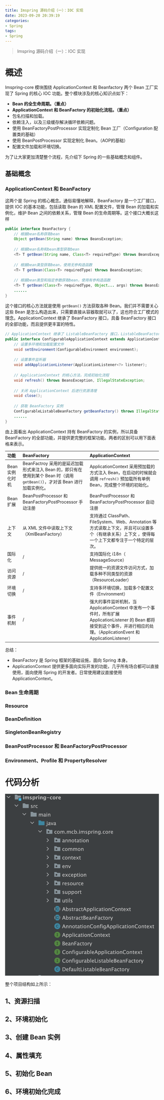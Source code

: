 ```yaml
---
title: Imspring 源码介绍（一）：IOC 实现
date: 2023-09-20 20:39:19
categories:
- Spring
tags:
- Spring
---
```


> Imspring 源码介绍（一）：IOC 实现

<!--more-->

# 概述

Imspring-core 模块围绕 ApplicationContext 和 Beanfactory 两个 Bean 工厂实现了 Spring 的核心 IOC 功能。整个模块涉及的核心知识点如下：

* **Bean 的全生命周期。（重点）**
* **ApplicationContext 和 BeanFactory 的初始化流程。（重点）**
* 包名扫描和加载。
* 依赖注入，以及三级缓存解决循环依赖问题。
* 使用 BeanFactoryPostProcessor 实现定制化 Bean 工厂（Configuration 配置类的基础）
* 使用 BeanPostProcessor 实现定制化 Bean。（AOP的基础）
* 配置文件加载和环境切换。

为了让大家更加清楚整个流程，先介绍下 Spring 的一些基础概念和组件。

## 基础概念

### ApplicationContext 和 BeanFactory

这两个是 Spring 的核心概念。通俗易懂地解释，BeanFactory 是一个工厂接口，提供 IOC 的基本功能，包括读取 Bean 的 XML 配置文件，管理 Bean 的加载和实例化，维护 Bean 之间的依赖关系，管理 Bean 的生命周期等。这个接口大概长这样

```java
public interface BeanFactory {
    // 根据bean名称获取bean
    Object getBean(String name) throws BeansException;

    // 根据bean名称和bean类型获取bean
    <T> T getBean(String name, Class<T> requiredType) throws BeansException;
    
    // 根据bean类型获取bean，使用无参构造函数
    <T> T getBean(Class<T> requiredType) throws BeansException;
    
    // 根据bean类型和指定参数获取bean，使用有参构造函数
    <T> T getBean(Class<T> requiredType, Object... args) throws BeansException;
    ......
}
```

这个接口的核心方法就是使用 `getBean()` 方法获取各种 Bean。我们并不需要关心这些 Bean 是怎么构造出来，只需要直接从容器取就可以了，这也符合工厂模式的理念。ApplicationContext 继承了 BeanFactory 接口，具备 BeanFactory 接口的全部功能，而且提供更丰富的特性。

```java
// ApplicationContext 继承了 ListableBeanFactory 接口，ListableBeanFactory 继承了 BeanFactory 接口
public interface ConfigurableApplicationContext extends ApplicationContext, Lifecycle, Closeable {
    // 设置多环境和加载配置文件
    void setEnvironment(ConfigurableEnvironment environment);
    
    // 设置事件监听器
    void addApplicationListener(ApplicationListener<?> listener);
    
    // ApplicationContext 的核心方法，完成初始化流程
    void refresh() throws BeansException, IllegalStateException;
    
    // 关闭 ApplicationContext 后进行资源清理
    void close();
    
    // 获取 BeanFactory 实例
    ConfigurableListableBeanFactory getBeanFactory() throws IllegalStateException;
    ......
}
```

由上面看出 ApplicationContext 持有 BeanFactory 的实例，所以具备 BeanFactory 的全部功能，并提供更完整的框架功能。两者的区别可以用下面表格来表示。

| 功能            | BeanFactory                                                  | ApplicationContext                                           |
| :-------------- | :----------------------------------------------------------- | :----------------------------------------------------------- |
| Bean 实例化时机 | BeanFactroy 采用的是延迟加载形式来注入 Bean 的，即只有在使用到某个 Bean 时（调用`getBean()`），才对该 Bean 进行加载实例化。 | ApplicationContext 采用预加载的方式注入 Bean，在启动的时候就会调用 `refresh()` 预加载所有单例 Bean，完成整个环境的初始化。 |
| Bean 扩展       | BeanPostProcessor 和 BeanFactoryPostProcessor 手动注册       | BeanPostProcessor 和 BeanFactoryPostProcessor 自动注册       |
| 上下文          | 从 XML 文件中读取上下文（XmlBeanFactory）                    | 支持通过 ClassPath、FileSystem、Web、Annotation 等方式读取上下文，并且可以设置多个（有继承关系）上下文 ，使得每一个上下文都专注于一个特定的层次。 |
| 国际化          | /                                                            | 支持国际化 i18n（ MessageSource）                            |
| 访问资源        | /                                                            | 提供统一的资源文件访问方式，加载多种不同类型的资源（ResourceLoader） |
| 环境切换        | /                                                            | 支持多环境切换，加载多个配置文件（Environment）              |
| 事件机制        | /                                                            | 强大的事件监听机制，当 ApplicationContext 中发布一个事件时，所有扩展ApplicationListener 的 Bean 都将接受到这个事件，并进行相应的处理。（ApplicationEvent 和 ApplicationListener） |

总结：

* BeanFactory 是 Spring 框架的基础设施，面向 Spring 本身。
* ApplicationContext 提供更多面向实际开发的功能，几乎所有场合都可以直接使用，面向使用 Spring 的开发者。日常使用建议直接使用 ApplicationContext。

### Bean 生命周期

### Resource

### BeanDefinition

### SingletonBeanRegistry

### BeanPostProcessor 和 BeanFactoryPostProcessor

### Environment、Profile 和 PropertyResolver

# 代码分析

![image-20231127202003918](2023-11-26-Imspring-源码介绍（一）：IOC-实现/image-20231127202003918.png)

整个项目结构如上所示：

## 1、资源扫描



## 2、环境初始化



## 3、创建 Bean 实例



## 4、属性填充



## 5、初始化 Bean



## 6、环境初始化完成
